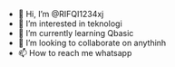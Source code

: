 - 👋 Hi, I’m @RIFQI1234xj
- 👀 I’m interested in teknologi
- 🌱 I’m currently learning Qbasic
- 💞️ I’m looking to collaborate on anythinh
- 📫 How to reach me whatsapp

<!---
RIFQI1234xj/RIFQI1234xj is a ✨ special ✨ repository because its `README.md` (this file) appears on your GitHub profile.
You can click the Preview link to take a look at your changes.
--->
